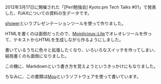 2012年3月17日に開催された「[Perl勉強会] Kyoto.pm Tech Talks #01」で発表した、PJAXについての資料の生データです。

[shower](https://github.com/pepelsbey/shower)というプレゼンテーションツールを使って作りました。

HTMLを書くのは面倒だったので、[Mojolicious::Lite](http://mojolicio.us/)でオレオレツールを作って、テキストからHTMLを生成しながら作るようにしました。

書いているうちに色々と拡張したくなり、いろいろなスイッチを作ってしまい、結局書くのも面倒になりました。

この機に、Markdownという書き方を覚えようというきっかけにもなりました。

ちなみに、この書類は[Mou](http://mouapp.com/)というソフトウェアを使って書いています。
